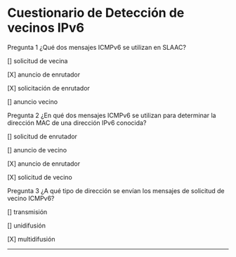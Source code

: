 # Cuestionario de Detección de vecinos IPv6

Pregunta 1
¿Qué dos mensajes ICMPv6 se utilizan en SLAAC?

[] solicitud de vecina

[X] anuncio de enrutador

[X] solicitación de enrutador

[] anuncio vecino

Pregunta 2
¿En qué dos mensajes ICMPv6 se utilizan para determinar la dirección MAC de una dirección IPv6 conocida?

[] solicitud de enrutador

[] anuncio de vecino

[X] anuncio de enrutador

[X] solicitud de vecino

Pregunta 3
¿A qué tipo de dirección se envían los mensajes de solicitud de vecino ICMPv6?

[] transmisión

[] unidifusión

[X] multidifusión

---
